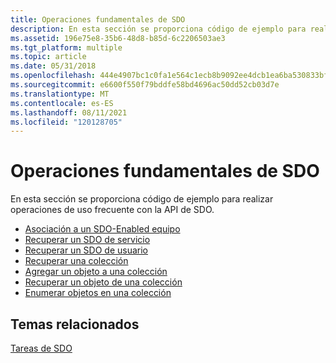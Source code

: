 ```yaml
---
title: Operaciones fundamentales de SDO
description: En esta sección se proporciona código de ejemplo para realizar operaciones de uso frecuente con la API de SDO.
ms.assetid: 196e75e8-35b6-48d8-b85d-6c2206503ae3
ms.tgt_platform: multiple
ms.topic: article
ms.date: 05/31/2018
ms.openlocfilehash: 444e4907bc1c0fa1e564c1ecb8b9092ee4dcb1ea6ba530833bf2c637cc23da2d
ms.sourcegitcommit: e6600f550f79bddfe58bd4696ac50dd52cb03d7e
ms.translationtype: MT
ms.contentlocale: es-ES
ms.lasthandoff: 08/11/2021
ms.locfileid: "120128705"
---
```

# <a name="fundamental-sdo-operations"></a>Operaciones fundamentales de SDO

En esta sección se proporciona código de ejemplo para realizar operaciones de uso frecuente con la API de SDO.

-   [Asociación a un SDO-Enabled equipo](/windows/desktop/Nps/sdo-attaching-to-an-sdo-enabled-computer)
-   [Recuperar un SDO de servicio](/windows/desktop/Nps/sdo-retrieving-a-service-sdo)
-   [Recuperar un SDO de usuario](/windows/desktop/Nps/sdo-retrieving-a-user-sdo)
-   [Recuperar una colección](/windows/desktop/Nps/sdo-retrieving-a-collection)
-   [Agregar un objeto a una colección](/windows/desktop/Nps/sdo-adding-an-object-to-a-collection)
-   [Recuperar un objeto de una colección](/windows/desktop/Nps/sdo-retrieving-an-object-from-a-collection)
-   [Enumerar objetos en una colección](/windows/desktop/Nps/sdo-enumerating-objects-in-a-collection)

## <a name="related-topics"></a>Temas relacionados

<dl> <dt>

[Tareas de SDO](/windows/desktop/Nps/sdo-sdo-tasks)
</dt> </dl>

 

 